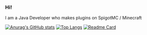 ### Hi!

I am a Java Developer who makes plugins on SpigotMC / Minecraft

[![Anurag's GitHub stats](https://github-readme-stats.vercel.app/api?username=OllieJW&show_icons=true&theme=radical)](https://github.com/OllieJW/github-readme-stats)
[![Top Langs](https://github-readme-stats.vercel.app/api/top-langs/?username=OllieJW&show_icons=true&theme=radical)](https://github.com/OllieJW/github-readme-stats)
[![Readme Card](https://github-readme-stats.vercel.app/api/pin/?username=OllieJW&repo=github-readme-stats)](https://github.com/OllieJW/github-readme-stats)

